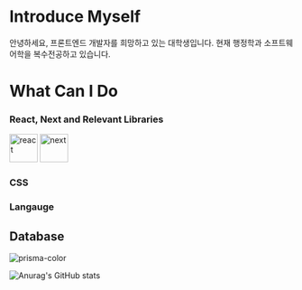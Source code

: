 # Introduce Myself
안녕하세요, 프론트엔드 개발자를 희망하고 있는 대학생입니다.
현재 행정학과 소프트웨어학을 복수전공하고 있습니다.

# What Can I Do
### React, Next and Relevant Libraries
<img alt="react" src="https://github.com/JaeHyunLee123/JaeHyunLee123/assets/104538469/db291ccb-0431-4901-b4f9-6948a01cedbe" width="50" height="50">
<img alt="next" src="https://github.com/JaeHyunLee123/JaeHyunLee123/assets/104538469/ac7a743d-5a4e-43e1-8acf-00e98d0c8af3" width="50" height="50">





### CSS

### Langauge

## Database
![prisma-color](https://github.com/JaeHyunLee123/JaeHyunLee123/assets/104538469/49b1240c-89b6-465f-bdeb-8e0b84b65c13&style=for-the-badge)


![Anurag's GitHub stats](https://github-readme-stats.vercel.app/api?username=JaeHyunLee123&show_icons=true&theme=radical)
<!--
**JaeHyunLee123/JaeHyunLee123** is a ✨ _special_ ✨ repository because its `README.md` (this file) appears on your GitHub profile.

Here are some ideas to get you started:

- 🔭 I’m currently working on ...
- 🌱 I’m currently learning ...
- 👯 I’m looking to collaborate on ...
- 🤔 I’m looking for help with ...
- 💬 Ask me about ...
- 📫 How to reach me: ...
- 😄 Pronouns: ...
- ⚡ Fun fact: ...
-->
